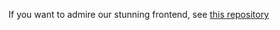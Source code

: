 If you want to admire our stunning frontend, see [this repository](https://github.com/Pelmeshka127/Frontend)